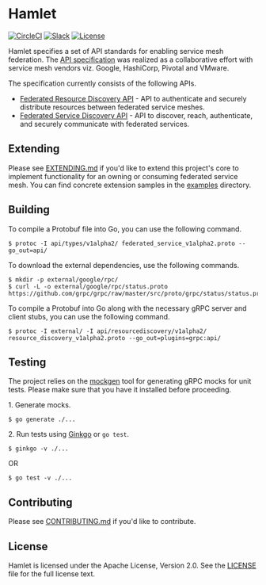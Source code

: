 # Hamlet

[![CircleCI](https://img.shields.io/circleci/project/github/vmware/hamlet/master.svg?logo=circleci)](https://circleci.com/gh/vmware/hamlet)
[![Slack](https://img.shields.io/badge/slack-join%20chat-e01563.svg?logo=slack)](https://code.vmware.com/web/code/join)
[![License](https://img.shields.io/badge/license-Apache--2.0-blue.svg)](LICENSE)

Hamlet specifies a set of API standards for enabling service mesh federation.
The [API specification](spec/service-discovery.md) was realized as a
collaborative effort with service mesh vendors viz. Google, HashiCorp, Pivotal
and VMware.

The specification currently consists of the following APIs.

* [Federated Resource Discovery API](api/resourcediscovery/v1alpha1/resource_discovery.proto)
  \- API to authenticate and securely distribute resources between federated
  service meshes.
* [Federated Service Discovery API](api/types/v1alpha2/federated_service.proto)
  \- API to discover, reach, authenticate, and securely communicate with
  federated services.

## Extending

Please see [EXTENDING.md](EXTENDING.md) if you'd like to extend this project's
core to implement functionality for an owning or consuming federated service
mesh. You can find concrete extension samples in the [examples](examples/)
directory.

## Building

To compile a Protobuf file into Go, you can use the following command.

```console
$ protoc -I api/types/v1alpha2/ federated_service_v1alpha2.proto --go_out=api/
```

To download the external dependencies, use the following commands.

```console
$ mkdir -p external/google/rpc/
$ curl -L -o external/google/rpc/status.proto https://github.com/grpc/grpc/raw/master/src/proto/grpc/status/status.proto
```

To compile a Protobuf into Go along with the necessary gRPC server and client
stubs, you can use the following command.

```console
$ protoc -I external/ -I api/resourcediscovery/v1alpha2/ resource_discovery_v1alpha2.proto --go_out=plugins=grpc:api/
```

## Testing

The project relies on the [mockgen](https://github.com/golang/mock#installation)
tool for generating gRPC mocks for unit tests. Please make sure that you have it
installed before proceeding.

1\. Generate mocks.

```console
$ go generate ./...
```

2\. Run tests using [Ginkgo](https://onsi.github.io/ginkgo/) or `go test`.

```console
$ ginkgo -v ./...
```

OR

```console
$ go test -v ./...
```

## Contributing

Please see [CONTRIBUTING.md](CONTRIBUTING.md) if you'd like to contribute.

## License

Hamlet is licensed under the Apache License, Version 2.0. See the
[LICENSE](LICENSE) file for the full license text.
